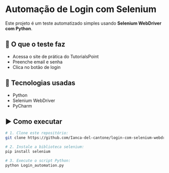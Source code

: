 # Automação de Login com Selenium

Este projeto é um teste automatizado simples usando **Selenium WebDriver com Python**.

## 🔧 O que o teste faz

- Acessa o site de prática do TutorialsPoint  
- Preenche email e senha  
- Clica no botão de login  

## 🚀 Tecnologias usadas

- Python  
- Selenium WebDriver  
- PyCharm  

## ▶️ Como executar

```bash
# 1. Clone este repositório:
git clone https://github.com/Ianca-del-cantone/login-com-selenium-webdriver.git

# 2. Instale a biblioteca selenium:
pip install selenium

# 3. Execute o script Python:
python Login_automation.py
